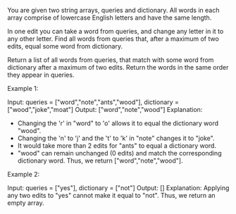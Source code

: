 You are given two string arrays, queries and dictionary. All words in each array comprise of lowercase English letters and have the same length.

In one edit you can take a word from queries, and change any letter in it to any other letter. Find all words from queries that, after a maximum of two edits, equal some word from dictionary.

Return a list of all words from queries, that match with some word from dictionary after a maximum of two edits. Return the words in the same order they appear in queries.

 

Example 1:

Input: queries = ["word","note","ants","wood"], dictionary = ["wood","joke","moat"]
Output: ["word","note","wood"]
Explanation:
- Changing the 'r' in "word" to 'o' allows it to equal the dictionary word "wood".
- Changing the 'n' to 'j' and the 't' to 'k' in "note" changes it to "joke".
- It would take more than 2 edits for "ants" to equal a dictionary word.
- "wood" can remain unchanged (0 edits) and match the corresponding dictionary word.
Thus, we return ["word","note","wood"].

Example 2:

Input: queries = ["yes"], dictionary = ["not"]
Output: []
Explanation:
Applying any two edits to "yes" cannot make it equal to "not". Thus, we return an empty array.

